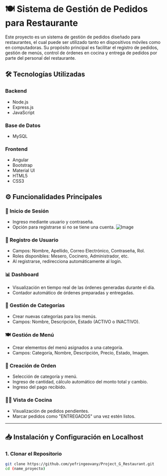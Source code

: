 # 🍽️ Sistema de Gestión de Pedidos para Restaurante

Este proyecto es un sistema de gestión de pedidos diseñado para restaurantes, el cual puede ser utilizado tanto en dispositivos móviles como en computadoras. Su propósito principal es facilitar el registro de pedidos, gestión de menús, control de órdenes en cocina y entrega de pedidos por parte del personal del restaurante.

## 🛠️ Tecnologías Utilizadas

### Backend
- Node.js
- Express.js
- JavaScript

### Base de Datos
- MySQL

### Frontend
- Angular
- Bootstrap
- Material UI
- HTML5
- CSS3

## ⚙️ Funcionalidades Principales

### 🔐 Inicio de Sesión
- Ingreso mediante usuario y contraseña.
- Opción para registrarse si no se tiene una cuenta.
  ![Image](https://github.com/user-attachments/assets/87ab6ada-4d42-4875-b8b1-f2a2195ce24a)

### 📝 Registro de Usuario
- Campos: Nombre, Apellido, Correo Electrónico, Contraseña, Rol.
- Roles disponibles: Mesero, Cocinero, Administrador, etc.
- Al registrarse, redirecciona automáticamente al login.

### 📊 Dashboard
- Visualización en tiempo real de las órdenes generadas durante el día.
- Contador automático de órdenes preparadas y entregadas.

### 📁 Gestión de Categorías
- Crear nuevas categorías para los menús.
- Campos: Nombre, Descripción, Estado (ACTIVO o INACTIVO).

### 🍽️ Gestión de Menú
- Crear elementos del menú asignados a una categoría.
- Campos: Categoría, Nombre, Descripción, Precio, Estado, Imagen.

### 🧾 Creación de Orden
- Selección de categoría y menú.
- Ingreso de cantidad, cálculo automático del monto total y cambio.
- Ingreso del pago recibido.

### 👨‍🍳 Vista de Cocina
- Visualización de pedidos pendientes.
- Marcar pedidos como "ENTREGADOS" una vez estén listos.

---

## 📥 Instalación y Configuración en Localhost

### 1. Clonar el Repositorio

```bash
git clone https://github.com/yefringeovany/Project_G_Restaurant.git
cd (name_proyecto)

